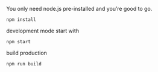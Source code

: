 You only need node.js pre-installed and you’re good to go.

```npm install```

development mode start with

```npm start```

build production 

```npm run build```